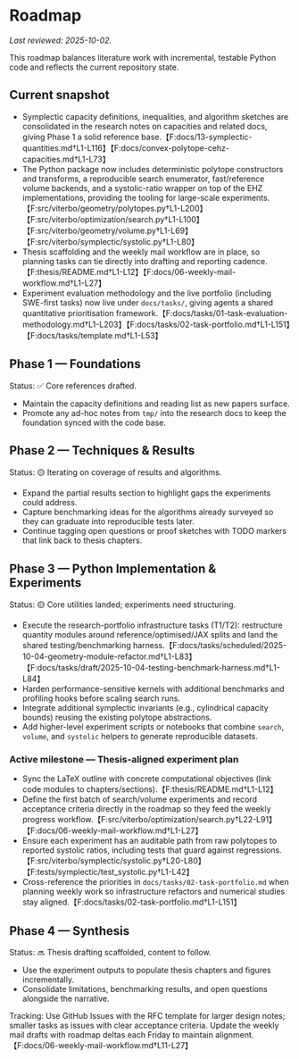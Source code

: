 # Roadmap

_Last reviewed: 2025-10-02._

This roadmap balances literature work with incremental, testable Python code and reflects the current repository state.

## Current snapshot
- Symplectic capacity definitions, inequalities, and algorithm sketches are consolidated in the research notes on capacities and related docs, giving Phase 1 a solid reference base.【F:docs/13-symplectic-quantities.md†L1-L116】【F:docs/convex-polytope-cehz-capacities.md†L1-L73】
- The Python package now includes deterministic polytope constructors and transforms, a reproducible search enumerator, fast/reference volume backends, and a systolic-ratio wrapper on top of the EHZ implementations, providing the tooling for large-scale experiments.【F:src/viterbo/geometry/polytopes.py†L1-L200】【F:src/viterbo/optimization/search.py†L1-L100】【F:src/viterbo/geometry/volume.py†L1-L69】【F:src/viterbo/symplectic/systolic.py†L1-L80】
- Thesis scaffolding and the weekly mail workflow are in place, so planning tasks can tie directly into drafting and reporting cadence.【F:thesis/README.md†L1-L12】【F:docs/06-weekly-mail-workflow.md†L1-L27】
- Experiment evaluation methodology and the live portfolio (including SWE-first tasks) now live under `docs/tasks/`, giving agents a shared quantitative prioritisation framework.【F:docs/tasks/01-task-evaluation-methodology.md†L1-L203】【F:docs/tasks/02-task-portfolio.md†L1-L151】【F:docs/tasks/template.md†L1-L53】

## Phase 1 — Foundations
Status: ✅ Core references drafted.
- Maintain the capacity definitions and reading list as new papers surface.
- Promote any ad-hoc notes from `tmp/` into the research docs to keep the foundation synced with the code base.

## Phase 2 — Techniques & Results
Status: 🟡 Iterating on coverage of results and algorithms.
- Expand the partial results section to highlight gaps the experiments could address.
- Capture benchmarking ideas for the algorithms already surveyed so they can graduate into reproducible tests later.
- Continue tagging open questions or proof sketches with TODO markers that link back to thesis chapters.

## Phase 3 — Python Implementation & Experiments
Status: 🟡 Core utilities landed; experiments need structuring.
- Execute the research-portfolio infrastructure tasks (T1/T2): restructure quantity modules around reference/optimised/JAX splits and land the shared testing/benchmarking harness.【F:docs/tasks/scheduled/2025-10-04-geometry-module-refactor.md†L1-L83】【F:docs/tasks/draft/2025-10-04-testing-benchmark-harness.md†L1-L84】
- Harden performance-sensitive kernels with additional benchmarks and profiling hooks before scaling search runs.
- Integrate additional symplectic invariants (e.g., cylindrical capacity bounds) reusing the existing polytope abstractions.
- Add higher-level experiment scripts or notebooks that combine `search`, `volume`, and `systolic` helpers to generate reproducible datasets.

### Active milestone — Thesis-aligned experiment plan
- Sync the LaTeX outline with concrete computational objectives (link code modules to chapters/sections).【F:thesis/README.md†L1-L12】
- Define the first batch of search/volume experiments and record acceptance criteria directly in the roadmap so they feed the weekly progress workflow.【F:src/viterbo/optimization/search.py†L22-L91】【F:docs/06-weekly-mail-workflow.md†L1-L27】
- Ensure each experiment has an auditable path from raw polytopes to reported systolic ratios, including tests that guard against regressions.【F:src/viterbo/symplectic/systolic.py†L20-L80】【F:tests/symplectic/test_systolic.py†L1-L42】
- Cross-reference the priorities in `docs/tasks/02-task-portfolio.md` when planning weekly work so infrastructure refactors and numerical studies stay aligned.【F:docs/tasks/02-task-portfolio.md†L1-L151】

## Phase 4 — Synthesis
Status: 🔜 Thesis drafting scaffolded, content to follow.
- Use the experiment outputs to populate thesis chapters and figures incrementally.
- Consolidate limitations, benchmarking results, and open questions alongside the narrative.

Tracking: Use GitHub Issues with the RFC template for larger design notes; smaller tasks as issues with clear acceptance criteria. Update the weekly mail drafts with roadmap deltas each Friday to maintain alignment.【F:docs/06-weekly-mail-workflow.md†L11-L27】
